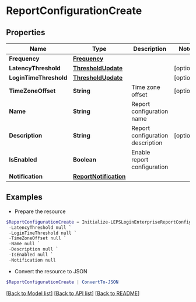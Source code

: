 # ReportConfigurationCreate
## Properties

Name | Type | Description | Notes
------------ | ------------- | ------------- | -------------
**Frequency** | [**Frequency**](Frequency.md) |  | 
**LatencyThreshold** | [**ThresholdUpdate**](ThresholdUpdate.md) |  | [optional] 
**LoginTimeThreshold** | [**ThresholdUpdate**](ThresholdUpdate.md) |  | [optional] 
**TimeZoneOffset** | **String** | Time zone offset | [optional] 
**Name** | **String** | Report configuration name | 
**Description** | **String** | Report configuration description | [optional] 
**IsEnabled** | **Boolean** | Enable report configuration | 
**Notification** | [**ReportNotification**](ReportNotification.md) |  | 

## Examples

- Prepare the resource
```powershell
$ReportConfigurationCreate = Initialize-LEPSLoginEnterpriseReportConfigurationCreate  -Frequency null `
 -LatencyThreshold null `
 -LoginTimeThreshold null `
 -TimeZoneOffset null `
 -Name null `
 -Description null `
 -IsEnabled null `
 -Notification null
```

- Convert the resource to JSON
```powershell
$ReportConfigurationCreate | ConvertTo-JSON
```

[[Back to Model list]](../README.md#documentation-for-models) [[Back to API list]](../README.md#documentation-for-api-endpoints) [[Back to README]](../README.md)

